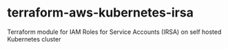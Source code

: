 # terraform-aws-kubernetes-irsa
Terraform module for IAM Roles for Service Accounts (IRSA) on self hosted Kubernetes cluster
